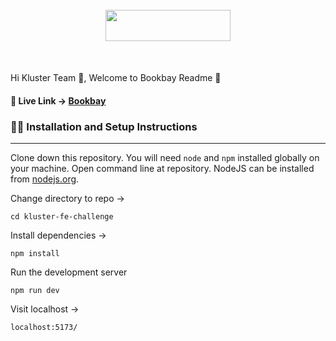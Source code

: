 <div style="display: flex;
            align-items: center;
            justify-content: center;
            padding-top: 25px;
            margin-bottom: 50px";
>
  <img src="/public/mykluster_logo.avif" alt="" height="50px" width="200px" margin="50px" srcset="" />
</div>

Hi Kluster Team 👋,
Welcome to Bookbay Readme 🚀

#### 🔗 Live Link &rarr; [Bookbay](https://bookbay.vercel.app/)

### 👨‍💻 Installation and Setup Instructions

---

Clone down this repository. You will need `node` and `npm` installed globally on your machine. Open command line at repository.
NodeJS can be installed from [nodejs.org](https://nodejs.org/en/download/).

Change directory to repo &rarr;

`cd kluster-fe-challenge`

Install dependencies &rarr;

`npm install`

Run the development server

`npm run dev`

Visit localhost &rarr;

`localhost:5173/`
